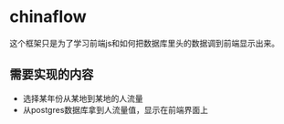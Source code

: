 # chinaflow
这个框架只是为了学习前端js和如何把数据库里头的数据调到前端显示出来。

## 需要实现的内容
- 选择某年份从某地到某地的人流量
- 从postgres数据库拿到人流量值，显示在前端界面上
